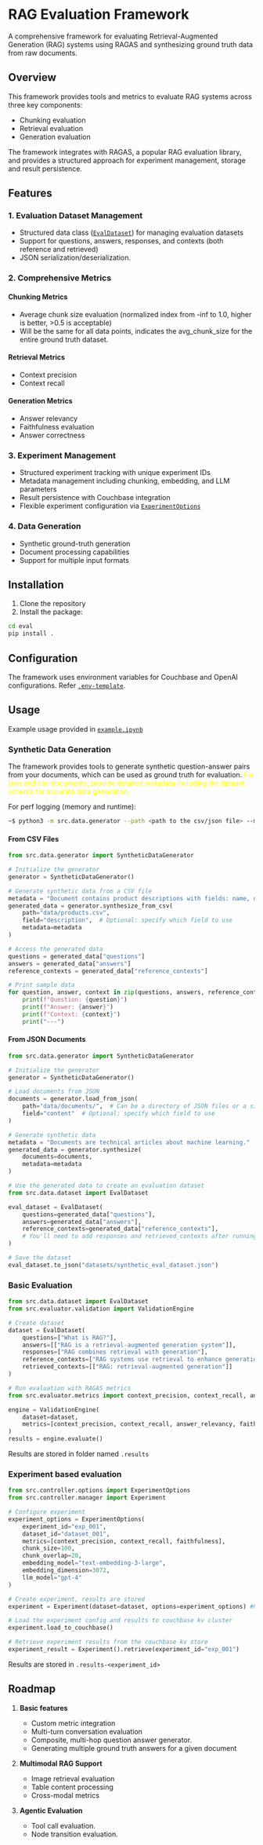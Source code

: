 # RAG Evaluation Framework

A comprehensive framework for evaluating Retrieval-Augmented Generation (RAG) systems using RAGAS and synthesizing ground truth data from raw documents.

## Overview

This framework provides tools and metrics to evaluate RAG systems across three key components:
- Chunking evaluation
- Retrieval evaluation
- Generation evaluation

The framework integrates with RAGAS, a popular RAG evaluation library, and provides a structured approach for experiment management, storage and result persistence.

## Features

### 1. Evaluation Dataset Management
- Structured data class ([`EvalDataset`](src/data/dataset.py)) for managing evaluation datasets
- Support for questions, answers, responses, and contexts (both reference and retrieved)
- JSON serialization/deserialization.

### 2. Comprehensive Metrics

#### Chunking Metrics
- Average chunk size evaluation (normalized index from -inf to 1.0, higher is better, >0.5 is acceptable)
- Will be the same for all data points, indicates the avg_chunk_size for the entire ground truth dataset.

#### Retrieval Metrics
- Context precision
- Context recall

#### Generation Metrics
- Answer relevancy
- Faithfulness evaluation
- Answer correctness

### 3. Experiment Management
- Structured experiment tracking with unique experiment IDs
- Metadata management including chunking, embedding, and LLM parameters
- Result persistence with Couchbase integration
- Flexible experiment configuration via [`ExperimentOptions`](src/controller/options.py)

### 4. Data Generation
- Synthetic ground-truth generation
- Document processing capabilities
- Support for multiple input formats

## Installation

1. Clone the repository
2. Install the package:
```bash
cd eval
pip install .
```

## Configuration

The framework uses environment variables for Couchbase and OpenAI configurations. Refer [`.env-template`](.env-template).

## Usage

Example usage provided in [`example.ipynb`](examples/rag_eval.ipynb)

### Synthetic Data Generation

The framework provides tools to generate synthetic question-answer pairs from your documents, which can be used as ground truth for evaluation. <span style="color:yellow">For json and csv documents, provide detailed metadata including the dataset schema for accurate data generation.</span>

For perf logging (memory and runtime):
~~~sh
~$ python3 -m src.data.generator --path <path to the csv/json file> --metadata-file <path to metadata txt file> --field <field name in json to use (optional)> --limit <limit number of rows to process (optional)> --format <file format ('csv' or 'json')>
~~~

#### From CSV Files

```python
from src.data.generator import SyntheticDataGenerator

# Initialize the generator
generator = SyntheticDataGenerator()

# Generate synthetic data from a CSV file
metadata = "Document contains product descriptions with fields: name, description, price, and category."
generated_data = generator.synthesize_from_csv(
    path="data/products.csv",
    field="description",  # Optional: specify which field to use
    metadata=metadata
)

# Access the generated data
questions = generated_data["questions"]
answers = generated_data["answers"]
reference_contexts = generated_data["reference_contexts"]

# Print sample data
for question, answer, context in zip(questions, answers, reference_contexts):
    print(f"Question: {question}")
    print(f"Answer: {answer}")
    print(f"Context: {context}")
    print("---")
```

#### From JSON Documents

```python
from src.data.generator import SyntheticDataGenerator

# Initialize the generator
generator = SyntheticDataGenerator()

# Load documents from JSON
documents = generator.load_from_json(
    path="data/documents/",  # Can be a directory of JSON files or a single JSON file
    field="content"  # Optional: specify which field to use
)

# Generate synthetic data
metadata = "Documents are technical articles about machine learning."
generated_data = generator.synthesize(
    documents=documents,
    metadata=metadata
)

# Use the generated data to create an evaluation dataset
from src.data.dataset import EvalDataset

eval_dataset = EvalDataset(
    questions=generated_data["questions"],
    answers=generated_data["answers"],
    reference_contexts=generated_data["reference_contexts"],
    # You'll need to add responses and retrieved_contexts after running your RAG system
)

# Save the dataset
eval_dataset.to_json("datasets/synthetic_eval_dataset.json")
```

### Basic Evaluation

```python
from src.data.dataset import EvalDataset
from src.evaluator.validation import ValidationEngine

# Create dataset
dataset = EvalDataset(
    questions=["What is RAG?"],
    answers=[["RAG is a retrieval-augmented generation system"]],
    responses=["RAG combines retrieval with generation"],
    reference_contexts=["RAG systems use retrieval to enhance generation"],
    retrieved_contexts=[["RAG: retrieval-augmented generation"]]
)

# Run evaluation with RAGAS metrics
from src.evaluator.metrics import context_precision, context_recall, answer_relevancy, faithfulness, answer_correctness, avg_chunk_size

engine = ValidationEngine(
    dataset=dataset,
    metrics=[context_precision, context_recall, answer_relevancy, faithfulness, answer_correctness, avg_chunk_size] # Calculates a set of default metrics if metrics are not provided
)
results = engine.evaluate()
```
Results are stored in folder named `.results`

### Experiment based evaluation

```python
from src.controller.options import ExperimentOptions
from src.controller.manager import Experiment

# Configure experiment
experiment_options = ExperimentOptions(
    experiment_id="exp_001",
    dataset_id="dataset_001",
    metrics=[context_precision, context_recall, faithfulness],
    chunk_size=100,
    chunk_overlap=20,
    embedding_model="text-embedding-3-large",
    embedding_dimension=3072,
    llm_model="gpt-4"
)

# Create experiment, results are stored
experiment = Experiment(dataset=dataset, options=experiment_options) #Pulls the dataset from the couchbase cluster using `dataset_id` provided in `experiment_options` if dataset not provided.

# Load the experiment config and results to couchbase kv cluster
experiment.load_to_couchbase()

# Retrieve experiment results from the couchbase kv store
experiment_result = Experiment().retrieve(experiment_id="exp_001")
```
Results are stored in `.results-<experiment_id>`


## Roadmap

1. **Basic features**
   - Custom metric integration
   - Multi-turn conversation evaluation
   - Composite, multi-hop question answer generator.
   - Generating multiple ground truth answers for a given document

2. **Multimodal RAG Support**
   - Image retrieval evaluation
   - Table content processing
   - Cross-modal metrics

3. **Agentic Evaluation**
    - Tool call evaluation.
    - Node transition evaluation.
